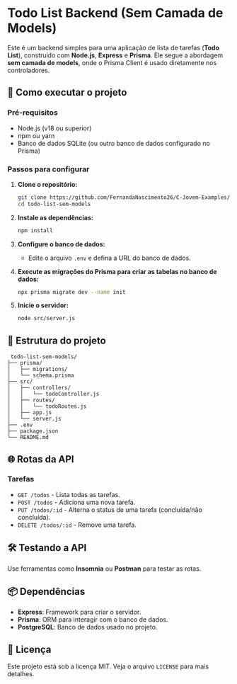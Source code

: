 # Todo List Backend (Sem Camada de Models)

Este é um backend simples para uma aplicação de lista de tarefas (**Todo List**), construído com **Node.js**, **Express** e **Prisma**. Ele segue a abordagem **sem camada de models**, onde o Prisma Client é usado diretamente nos controladores.

## 🚀 Como executar o projeto

### **Pré-requisitos**
- Node.js (v18 ou superior)
- npm ou yarn
- Banco de dados SQLite (ou outro banco de dados configurado no Prisma)

### **Passos para configurar**

1. **Clone o repositório:**
   ```sh
   git clone https://github.com/FernandaNascimento26/C-Jovem-Examples/tree/main/Avan%C3%A7ado/sincronas/TodoList_sem_model.git
   cd todo-list-sem-models
   ```

2. **Instale as dependências:**
   ```sh
   npm install
   ```

3. **Configure o banco de dados:**
   - Edite o arquivo `.env` e defina a URL do banco de dados.

4. **Execute as migrações do Prisma para criar as tabelas no banco de dados:**
   ```sh
   npx prisma migrate dev --name init
   ```

5. **Inicie o servidor:**
   ```sh
   node src/server.js
   ```

## 📁 Estrutura do projeto

```
 todo-list-sem-models/
├── prisma/
│   ├── migrations/
│   └── schema.prisma
├── src/
│   ├── controllers/
│   │   └── todoController.js
│   ├── routes/
│   │   └── todoRoutes.js
│   ├── app.js
│   └── server.js
├── .env
├── package.json
└── README.md
```

## 🌐 Rotas da API

### **Tarefas**
- `GET /todos` - Lista todas as tarefas.
- `POST /todos` - Adiciona uma nova tarefa.
- `PUT /todos/:id` - Alterna o status de uma tarefa (concluída/não concluída).
- `DELETE /todos/:id` - Remove uma tarefa.

## 🛠 Testando a API

Use ferramentas como **Insomnia** ou **Postman** para testar as rotas.

## 📦 Dependências
- **Express**: Framework para criar o servidor.
- **Prisma**: ORM para interagir com o banco de dados.
- **PostgreSQL**: Banco de dados usado no projeto.

## 📄 Licença

Este projeto está sob a licença MIT. Veja o arquivo `LICENSE` para mais detalhes.

